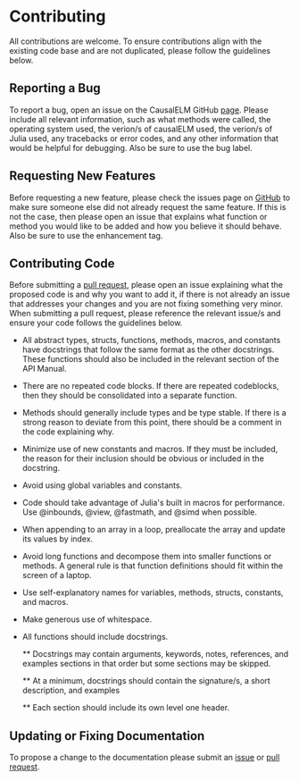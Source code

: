 # Contributing
All contributions are welcome. To ensure contributions align with the existing code base and 
are not duplicated, please follow the guidelines below.

## Reporting a Bug
To report a bug, open an issue on the CausalELM GitHub [page](https://github.com/dscolby/CausalELM.jl/issues). Please include all relevant information, such as what methods were called, the operating system used, the 
verion/s of causalELM used, the verion/s of Julia used, any tracebacks or error codes, and 
any other information that would be helpful for debugging. Also be sure to use the bug label.

## Requesting New Features
Before requesting a new feature, please check the issues page on [GitHub](https://github.com/dscolby/CausalELM.jl/issues) to make sure someone else did not already request the same feature. If this is not the case, then please 
open an issue that explains what function or method you would like to be added and how you 
believe it should behave. Also be sure to use the enhancement tag.

## Contributing Code
Before submitting a [pull request](https://github.com/dscolby/CausalELM.jl/pulls), please open an issue explaining what the proposed code is and why you want to add it, if there is not already an issue that addresses your 
changes and you are not fixing something very minor. When submitting a pull request, please 
reference the relevant issue/s and ensure your code follows the guidelines below.

*   All abstract types, structs, functions, methods, macros, and constants have docstrings 
    that follow the same format as the other docstrings. These functions should also be 
    included in the relevant section of the API Manual.

*   There are no repeated code blocks. If there are repeated codeblocks, then they should be 
    consolidated into a separate function.

*   Methods should generally include types and be type stable. If there is a strong reason 
    to deviate from this point, there should be a comment in the code explaining why.

*   Minimize use of new constants and macros. If they must be included, the reason for their 
    inclusion should be obvious or included in the docstring.

*   Avoid using global variables and constants.

*   Code should take advantage of Julia's built in macros for performance. Use @inbounds, 
    @view, @fastmath, and @simd when possible.

*   When appending to an array in a loop, preallocate the array and update its values by 
    index.

*   Avoid long functions and decompose them into smaller functions or methods. A general 
    rule is that function definitions should fit within the screen of a laptop.

*   Use self-explanatory names for variables, methods, structs, constants, and macros.

*   Make generous use of whitespace.

*   All functions should include docstrings.

    **  Docstrings may contain arguments, keywords, notes, references, and examples sections 
        in that order but some sections may be skipped.

    **  At a minimum, docstrings should contain the signature/s, a short description, and 
        examples

    **  Each section should include its own level one header.

## Updating or Fixing Documentation
To propose a change to the documentation please submit an [issue](https://github.com/dscolby/CausalELM.jl/issues) 
or [pull request](https://github.com/dscolby/CausalELM.jl/pulls).